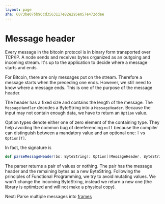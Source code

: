 ```yaml
---
layout: page
sha: 6073be07bb96cd3563117e82e295e057e472ddee
---
```


# Message header

Every message in the bitcoin protocol is in binary form transported over TCP/IP. A node sends and receives
bytes organized as an outgoing and incoming stream. It's up to the application to decide where a message
starts and ends.

For Bitcoin, there are only messages put on the stream. Therefore a message starts when the preceding one
ends. However, we still need to know where a message ends. This is one of the purpose of the message header.

The header has a fixed size and contains the length of the message. The `MessageHandler` decodes a ByteString
into a `MessageHeader`. Because the input may not contain enough data, we have to return an `Option` value.

Option types denote either one of zero element of the containing type. They help avoiding the common bug of
dereferencing `null` because the compiler can distinguish between a mandatory value and an optional one: `T`
vs `Option[T]`.

In fact, the signature is

```scala
def parseMessageHeader(bs: ByteString): Option[(MessageHeader, ByteString)]
```

The parser returns a pair of values or nothing. The pair has the message header and the remaining bytes as a new
ByteString. Following the principles of Functional Programming, we try to avoid mutating values. We won't change
the incoming ByteString, instead we return a new one (the library is optimized and will not make a physical copy).

Next: Parse multiple messages into [frames]({{site.baseurl}}/handshake/frame.html)
